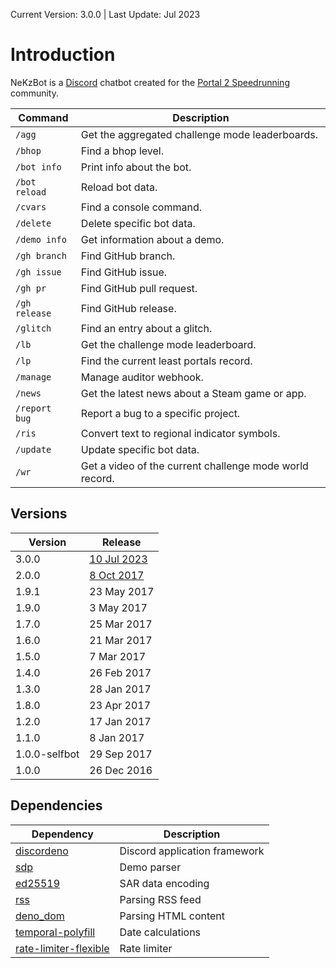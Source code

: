 Current Version: 3.0.0 | Last Update: Jul 2023

# Introduction

NeKzBot is a [Discord] chatbot created for the [Portal 2 Speedrunning]
community.

| Command       | Description                                             |
| ------------- | ------------------------------------------------------- |
| `/agg`        | Get the aggregated challenge mode leaderboards.         |
| `/bhop`       | Find a bhop level.                                      |
| `/bot info`   | Print info about the bot.                               |
| `/bot reload` | Reload bot data.                                        |
| `/cvars`      | Find a console command.                                 |
| `/delete`     | Delete specific bot data.                               |
| `/demo info`  | Get information about a demo.                           |
| `/gh branch`  | Find GitHub branch.                                     |
| `/gh issue`   | Find GitHub issue.                                      |
| `/gh pr`      | Find GitHub pull request.                               |
| `/gh release` | Find GitHub release.                                    |
| `/glitch`     | Find an entry about a glitch.                           |
| `/lb`         | Get the challenge mode leaderboard.                     |
| `/lp`         | Find the current least portals record.                  |
| `/manage`     | Manage auditor webhook.                                 |
| `/news`       | Get the latest news about a Steam game or app.          |
| `/report bug` | Report a bug to a specific project.                     |
| `/ris`        | Convert text to regional indicator symbols.             |
| `/update`     | Update specific bot data.                               |
| `/wr`         | Get a video of the current challenge mode world record. |

[Discord]: https://discord.com
[Portal 2 Speedrunning]: https://discord.gg/p2sr

## Versions

| Version       | Release       |
| ------------- | ------------- |
| 3.0.0         | [10 Jul 2023] |
| 2.0.0         | [8 Oct 2017]  |
| 1.9.1         | 23 May 2017   |
| 1.9.0         | 3 May 2017    |
| 1.7.0         | 25 Mar 2017   |
| 1.6.0         | 21 Mar 2017   |
| 1.5.0         | 7 Mar 2017    |
| 1.4.0         | 26 Feb 2017   |
| 1.3.0         | 28 Jan 2017   |
| 1.8.0         | 23 Apr 2017   |
| 1.2.0         | 17 Jan 2017   |
| 1.1.0         | 8 Jan 2017    |
| 1.0.0-selfbot | 29 Sep 2017   |
| 1.0.0         | 26 Dec 2016   |

[10 Jul 2023]: https://github.com/NeKzor/bot/commit/1b3c7c129c7e1467dd3c18fb3192fb48d43cd529
[8 Oct 2017]: https://github.com/NeKzor/NeKzBot/commit/95c18cf97f3c95485cbf3f621afde819d516f1e2

## Dependencies

| Dependency              | Description                   |
| ----------------------- | ----------------------------- |
| [discordeno]            | Discord application framework |
| [sdp]                   | Demo parser                   |
| [ed25519]               | SAR data encoding             |
| [rss]                   | Parsing RSS feed              |
| [deno_dom]              | Parsing HTML content          |
| [temporal-polyfill]     | Date calculations             |
| [rate-limiter-flexible] | Rate limiter                  |

[discordeno]: https://github.com/discordeno/discordeno
[sdp]: https://github.com/NeKzor/sdp
[ed25519]: https://github.com/paulmillr/noble-ed25519
[rss]: https://github.com/MikaelPorttila/rss
[deno_dom]: https://github.com/b-fuze/deno-dom
[temporal-polyfill]: https://github.com/js-temporal/temporal-polyfill
[rate-limiter-flexible]: https://github.com/animir/node-rate-limiter-flexible
